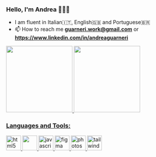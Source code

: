 ### Hello, I'm Andrea 🧑🏻‍💻

- I am fluent in Italian🇮🇹, English🇬🇧 and Portuguese🇧🇷
- 📫 How to reach me **guarneri.work@gmail.com** or **https://www.linkedin.com/in/andreaguarneri**
<div>
  <a href="https://github.com/jovijovi-john">
  <div>
    <a href="https://github.com/Andrea-Guarneri">
    <img height="180em" src="https://github-readme-stats.vercel.app/api?username=Andrea-Guarneri&show_icons=true&theme=algolia&include_all_commits=true&count_private=true"/>
     <img height="180em" src="https://github-readme-stats.vercel.app/api/top-langs/?username=Andrea-Guarneri&layout=compact&langs_count=7&theme=algolia"/>
  </div>
</div>


<h3 align="left">Languages and Tools:</h3>
<p>
<a href="https://commons.wikimedia.org/wiki/File:HTML5_Badge.svg" target="_blank" rel="noreferrer"> <img src=https://upload.wikimedia.org/wikipedia/commons/thumb/3/38/HTML5_Badge.svg/512px-HTML5_Badge.svg.png?20110131171049 alt="html5" width="40" height="40"/> 
</a>
<a href="https://iconduck.com/icons/101876/file-type-css" target="_blank" rel="noreferrer"> <img src= "https://static-00.iconduck.com/assets.00/file-type-css-icon-1806x2048-r5fwjl3p.png" width="40" height="40"/> 
</a>
<a href="https://www.svgrepo.com/svg/303206/javascript-logo" target="_blank" rel="noreferrer"> <img src="https://www.svgrepo.com/show/303206/javascript-logo.svg" alt="javascript" width="40" height="40"/> 
</a>     
<a href="https://www.figma.com/" target="_blank" rel="noreferrer"> <img src="https://www.vectorlogo.zone/logos/figma/figma-icon.svg" alt="figma" width="40" height="40"/> 
</a>   
<a href="[https://www.photoshop.com/en](https://upload.wikimedia.org/wikipedia/commons/2/20/Photoshop_CC_icon.png)" target="_blank" rel="noreferrer"> <img src="https://upload.wikimedia.org/wikipedia/commons/thumb/a/af/Adobe_Photoshop_CC_icon.svg/1051px-Adobe_Photoshop_CC_icon.svg.png" alt="photoshop" width="40" height="40"/> 
</a> 
<a href="https://commons.wikimedia.org/wiki/File:Tailwind_CSS_Logo.svg" target="_blank" rel="noreferrer"> <img src="https://upload.wikimedia.org/wikipedia/commons/thumb/d/d5/Tailwind_CSS_Logo.svg/512px-Tailwind_CSS_Logo.svg.png?20230715030042" alt="tailwindcss" width="40" height="40"/> 
</a>  
